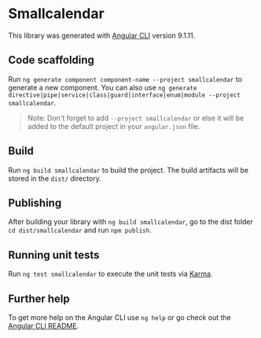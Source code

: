 # Smallcalendar

This library was generated with [Angular CLI](https://github.com/angular/angular-cli) version 9.1.11.

## Code scaffolding

Run `ng generate component component-name --project smallcalendar` to generate a new component. You can also use `ng generate directive|pipe|service|class|guard|interface|enum|module --project smallcalendar`.
> Note: Don't forget to add `--project smallcalendar` or else it will be added to the default project in your `angular.json` file. 

## Build

Run `ng build smallcalendar` to build the project. The build artifacts will be stored in the `dist/` directory.

## Publishing

After building your library with `ng build smallcalendar`, go to the dist folder `cd dist/smallcalendar` and run `npm publish`.

## Running unit tests

Run `ng test smallcalendar` to execute the unit tests via [Karma](https://karma-runner.github.io).

## Further help

To get more help on the Angular CLI use `ng help` or go check out the [Angular CLI README](https://github.com/angular/angular-cli/blob/master/README.md).
